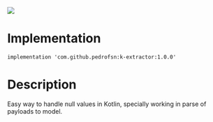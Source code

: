 [![](https://www.jitpack.io/v/pedrofsn/k-extractor.svg)](https://www.jitpack.io/#pedrofsn/k-extractor)

# Implementation
```
implementation 'com.github.pedrofsn:k-extractor:1.0.0'
```

# Description
Easy way to handle null values in Kotlin, specially working in parse of payloads to model.

